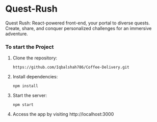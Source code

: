 # Quest-Rush
Quest Rush: React-powered front-end, your portal to diverse quests. Create, share, and conquer personalized challenges for an immersive adventure.

### To start the Project
1. Clone the repository: 
   ```
   https://github.com/Iqbalshah786/Coffee-Delivery.git
   ```
2. Install dependencies:
   ```
   npm install
   ```
3. Start the server:
   ```
   npm start
   ```
4. Access the app by visiting http://localhost:3000
